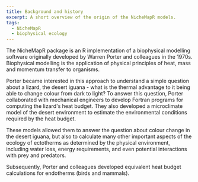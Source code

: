 ```yaml
---
title: Background and history
excerpt: A short overview of the origin of the NicheMapR models.
tags:
  - NicheMapR
  - biophysical ecology
---
```


The NicheMapR package is an R implementation of a biophysical modelling software originally developed by Warren Porter and colleagues in the 1970s. Biophysical modelling is the application of physical principles of heat, mass and momentum transfer to organisms. 

Porter became interested in this approach to understand a simple question about a lizard, the desert iguana - what is the thermal advantage to it being able to change colour from dark to light? To answer this question, Porter collaborated with mechanical engineers to develop Fortran programs for computing the lizard's heat budget. They also developed a microclimate model of the desert environment to estimate the environmental conditions required by the heat budget. 

These models allowed them to answer the question about colour change in the desert iguana, but also to calculate many other important aspects of the ecology of ectotherms as determined by the physical environment, including water loss, energy requirements, and even potential interactions with prey and predators.

Subsequently, Porter and colleagues developed equivalent heat budget calculations for endotherms (birds and mammals).